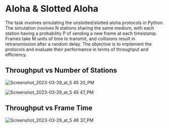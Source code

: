 # Aloha & Slotted Aloha

The task involves simulating the unslotted/slotted aloha protocols in Python. The simulation involves N stations sharing the same medium, with each station having a probability P of sending a new frame at each timestamp. Frames take M units of time to transmit, and collisions result in retransmission after a random delay. The objective is to implement the protocols and evaluate their performance in terms of throughput and efficiency.

## Throughput vs Number of Stations

![Screenshot_2023-03-29_at_5 45 20_PM](https://user-images.githubusercontent.com/126264845/228596023-22aef672-82d6-4224-ad39-8cd7cc8dc747.png)

![Screenshot_2023-03-29_at_5 45 47_PM](https://user-images.githubusercontent.com/126264845/228596039-319450b5-2537-4a9c-9395-a7249ce5b472.png)

## Throughput vs Frame Time

![Screenshot_2023-03-29_at_5 46 37_PM](https://user-images.githubusercontent.com/126264845/228596086-1f75c0e6-4f5f-485f-b27b-4354f98f7a89.png)
